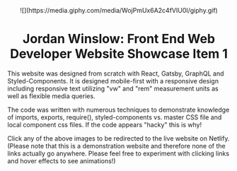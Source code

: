 <div align="center">
![](https://media.giphy.com/media/WojPmUx6A2c4fVIU0I/giphy.gif)
</div>
<h1 align="center">
  Jordan Winslow: Front End Web Developer Website Showcase Item 1
</h1>
<p>
  This website was designed from scratch with React, Gatsby, GraphQL and Styled-Components. It is designed mobile-first with a responsive design including responsive text utilizing "vw" and "rem" measurement units as well as flexible media queries. 
</p>
<p>
  The code was written with numerous techniques to demonstrate knowledge of imports, exports, require(), styled-components vs. master CSS file and local component css files. If the code appears "hacky" this is why!
</p>
<p>
  Click any of the above images to be redirected to the live website on Netlify. (Please note that this is a demonstration website and therefore none of the links actually go anywhere. Please feel free to experiment with clicking links and hover effects to see animations!)
</p>
